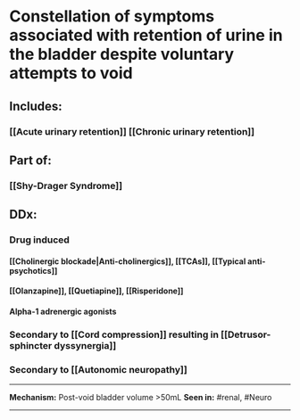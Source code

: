 # Constellation of symptoms associated with retention of urine in the bladder despite voluntary attempts to void
## Includes:
### [[Acute urinary retention]] [[Chronic urinary retention]]
## Part of:
### [[Shy-Drager Syndrome]]
### 
## DDx:
### Drug induced
#### [[Cholinergic blockade|Anti-cholinergics]], [[TCAs]], [[Typical anti-psychotics]]
#### [[Olanzapine]], [[Quetiapine]], [[Risperidone]]
####  Alpha-1 adrenergic agonists
### Secondary to [[Cord compression]] resulting in [[Detrusor-sphincter dyssynergia]]
### Secondary to [[Autonomic neuropathy]]

---

**Mechanism:** Post-void bladder volume >50mL
**Seen in:** #renal, #Neuro 

---

